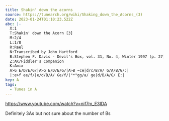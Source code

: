 ```yaml
---
title: Shakin' down the acorns
source: https://tunearch.org/wiki/Shaking_down_the_Acorns_(3)
date: 2023-01-24T01:10:23.522Z
abc: |-
  X:1
  T:Shakin' down the Acorn [3]
  M:2/4
  L:1/8
  R:Reel
  N:Transcribed by John Hartford 
  B:Stephen F. Davis - Devil's Box, vol. 31, No. 4, Winter 1997 (p. 27)
  Z:AK/Fiddler's Companion 
  K:Amix 
  A>G E/D/E/G/|A>G E/D/E/G/|A>B ~ce|d/c/B/A/ G/A/B/G/:|
  |:e>f ee/f/|e/d/B/A/ Ge/f/|"*"gg/a/ ge|d/B/A/G/ E:|
key: A
tags:
  - Tunes in A
---
```

https://www.youtube.com/watch?v=nif7m_E3IDA

Definitely 3As but not sure about the number of Bs
